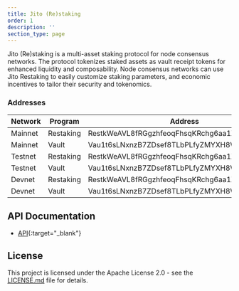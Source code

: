 ```yaml
---
title: Jito (Re)staking
order: 1
description: ''
section_type: page
---
```


Jito (Re)staking is a multi-asset staking protocol for node consensus networks. The protocol tokenizes staked assets as
vault receipt tokens for enhanced liquidity and composability. Node consensus networks can use Jito Restaking to easily
customize staking parameters, and economic incentives to tailor their security and tokenomics.

### Addresses

| Network | Program   | Address                                      | Version |
|---------|-----------|----------------------------------------------|---------|
| Mainnet | Restaking | RestkWeAVL8fRGgzhfeoqFhsqKRchg6aa1XrcH96z4Q  | 0.0.2   |
| Mainnet | Vault     | Vau1t6sLNxnzB7ZDsef8TLbPLfyZMYXH8WTNqUdm9g8  | 0.0.2   |
| Testnet | Restaking | RestkWeAVL8fRGgzhfeoqFhsqKRchg6aa1XrcH96z4Q  | 0.0.2   |
| Testnet | Vault     | Vau1t6sLNxnzB7ZDsef8TLbPLfyZMYXH8WTNqUdm9g8  | 0.0.2   |
| Devnet  | Restaking | RestkWeAVL8fRGgzhfeoqFhsqKRchg6aa1XrcH96z4Q  | 0.0.2   |
| Devnet  | Vault     | Vau1t6sLNxnzB7ZDsef8TLbPLfyZMYXH8WTNqUdm9g8  | 0.0.2   |

## API Documentation

- [API](api/jito_jsm_core/index.html){:target="_blank"}

## License

This project is licensed under the Apache License 2.0 - see the [LICENSE.md](../LICENSE.md) file for details.
